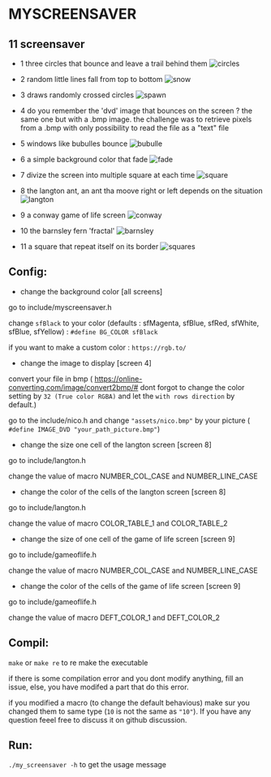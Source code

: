 # MYSCREENSAVER

## 11 screensaver

- 1
three circles that bounce and leave a trail behind them
![circles](assets/screens/screen_1.png)

- 2
random little lines fall from top to bottom
![snow](assets/screens/screen_2.png)

- 3
draws randomly crossed circles
![spawn](assets/screens/screen_3.png)

- 4
do you remember the 'dvd' image that bounces on the screen ? the same one but with a .bmp image.
the challenge was to retrieve pixels from a .bmp with only possibility to read the file as a "text" file

- 5
windows like bubulles bounce
![bubulle](assets/screens/screen_5.png)

- 6
a simple background color that fade
![fade](assets/screens/screen_6.png)

- 7
divize the screen into multiple square at each time
![square](assets/screens/screen_7.png)

- 8
the langton ant, an ant tha moove right or left depends on the situation
![langton](assets/screens/screen_8.png)

- 9
a conway game of life screen
![conway](assets/screens/screen_9.png)

- 10
the barnsley fern 'fractal'
![barnsley](assets/screens/screen_10.png)

- 11
a square that repeat itself on its border
![squares](assets/screens/screen_11.png)

## Config:

- change the background color [all screens]

go to include/myscreensaver.h

change `sfBlack` to your color (defaults : sfMagenta, sfBlue, sfRed, sfWhite,
sfBlue, sfYellow) : `#define BG_COLOR sfBlack`

if you want to make a custom color : `https://rgb.to/`

- change the image to display [screen 4]

convert your file in bmp (
https://online-converting.com/image/convert2bmp/#
 dont forgot to change the color setting by `32 (True color RGBA)` and let the
`with rows direction` by default.)

go to the include/nico.h and change `"assets/nico.bmp"` by your picture (
`#define IMAGE_DVD "your_path_picture.bmp"`)

- change the size one cell of the langton screen [screen 8]

go to include/langton.h

change the value of macro NUMBER_COL_CASE and NUMBER_LINE_CASE

- change the color of the cells of the langton screen [screen 8]

go to include/langton.h

change the value of macro COLOR_TABLE_1 and COLOR_TABLE_2

- change the size of one cell of the game of life screen [screen 9]

go to include/gameoflife.h

change the value of macro NUMBER_COL_CASE and NUMBER_LINE_CASE

- change the color of the cells of the game of life screen [screen 9]

go to include/gameoflife.h

change the value of macro DEFT_COLOR_1 and DEFT_COLOR_2

## Compil:

`make`
or
`make re`
to re make the executable

if there is some compilation error and you dont modify anything, fill an
issue, else, you have modifed a part that do this error.

if you modified a macro (to change the default behavious) make sur you changed
them to same type (`10` is not the same as `"10"`). If you have any question
feeel free to discuss it on github discussion.

## Run:

`./my_screensaver -h` to get the usage message
